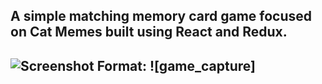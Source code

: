 <h2>A simple matching memory card game focused on Cat Memes built using React and Redux.<h2>

![Screenshot](./components/images/ScreenShot.png)
Format: ![game_capture]
